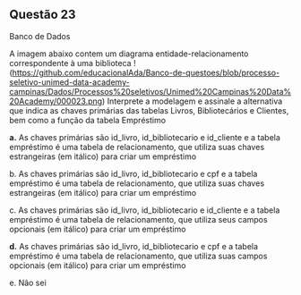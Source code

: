

## Questão 23
Banco de Dados

A imagem abaixo contem um diagrama entidade-relacionamento correspondente à uma biblioteca
!(https://github.com/educacionalAda/Banco-de-questoes/blob/processo-seletivo-unimed-data-academy-campinas/Dados/Processos%20seletivos/Unimed%20Campinas%20Data%20Academy/000023.png)
Interprete a modelagem e assinale a alternativa que indica as chaves primárias das tabelas Livros, Bibliotecários e Clientes, bem como a função da tabela Empréstimo

**a.** As chaves primárias são id_livro, id_bibliotecario e id_cliente e a tabela empréstimo é uma tabela de relacionamento, que utiliza suas chaves estrangeiras (em itálico) para criar um empréstimo

b. As chaves primárias são id_livro, id_bibliotecario e cpf e a tabela empréstimo é uma tabela de relacionamento, que utiliza suas chaves estrangeiras (em itálico) para criar um empréstimo

c. As chaves primárias são id_livro, id_bibliotecario e id_cliente e a tabela empréstimo é uma tabela de relacionamento, que utiliza seus campos opcionais (em itálico) para criar um empréstimo

**d.** As chaves primárias são id_livro, id_bibliotecario e cpf e a tabela empréstimo é uma tabela de relacionamento, que utiliza suas campos opcionais (em itálico) para criar um empréstimo

e. Não sei



